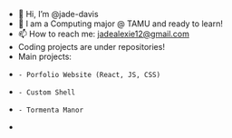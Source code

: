- 👋 Hi, I’m @jade-davis
- 🌱 I am a Computing major @ TAMU and ready to learn!
- 📫 How to reach me: jadealexie12@gmail.com
- Coding projects are under repositories!
- Main projects:
-     - Porfolio Website (React, JS, CSS)
-     - Custom Shell
-     - Tormenta Manor
- 
<!---
jade-davis/jade-davis is a ✨ special ✨ repository because its `README.md` (this file) appears on your GitHub profile.
You can click the Preview link to take a look at your changes.
--->
